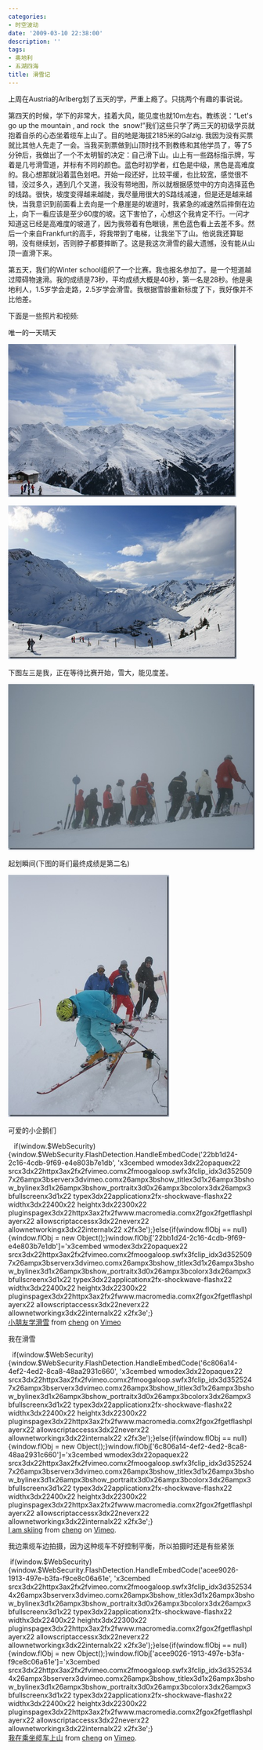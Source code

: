 ```yaml
---
categories:
- 时空波动
date: '2009-03-10 22:38:00'
description: ''
tags:
- 奥地利
- 五湖四海
title: 滑雪记
---
```

上周在Austria的Arlberg划了五天的学，严重上瘾了。只挑两个有趣的事说说。 

第四天的时候，学下的非常大，挂着大风，能见度也就10m左右。教练说：“Let's go up the mountain , and rock  the  snow!”我们这些只学了两三天的初级学员就抱着自杀的心态坐着缆车上山了。目的地是海拔2185米的Galzig. 我因为没有买票就比其他人先走了一会。当我买到票做到山顶时找不到教练和其他学员了，等了5分钟后，我做出了一个不太明智的决定：自己滑下山。山上有一些路标指示牌，写着是几号滑雪道，并标有不同的颜色。蓝色时初学者，红色是中级，黑色是高难度的。我心想那就沿着蓝色划吧。开始一段还好，比较平缓，也比较宽，感觉很不错，没过多久，遇到几个叉道，我没有带地图，所以就根据感觉中的方向选择蓝色的线路。很快，坡度变得越来越陡，我尽量用很大的S路线减速，但是还是越来越快，当我意识到前面看上去向是一个悬崖是的坡道时，我紧急的减速然后摔倒在边上，向下一看应该是至少60度的坡。这下害怕了，心想这个我肯定不行。一问才知道这已经是高难度的坡道了，因为我带着有色眼镜，黑色蓝色看上去差不多。然后一个来自Frankfurt的高手，将我带到了电梯，让我坐下了山。他说我还算聪明，没有继续划，否则脖子都要摔断了。这是我这次滑雪的最大遗憾，没有能从山顶一直滑下来。 

第五天，我们的Winter school组织了一个比赛。我也报名参加了。是一个短道越过障碍物速滑。我的成绩是73秒，平均成绩大概是40秒，第一名是28秒。他是奥地利人，1\.5岁学会走路，2\.5岁学会滑雪。我根据雪龄重新标度了下，我好像并不比他差。 

下面是一些照片和视频: 

唯一的一天晴天 

[![Bild 262](/assets/spacetimewave/2014/01/ba1nx2uqht.jpg "Bild 262")](https://fuj2ya.bay.livefilestore.com/y1mntdwfEnshJ8vSfxQ77MmjpKtdE61bEsDaVlFPADaJNcGnhb5fmgtVRpgUbno4hqvLyZSYTWByMxLJZr2xjmVcnk3UQiJvvEE4vFH3dI9VB6GJwHx1lhE7hB--bS1VIv7Eyt45ukS33c/Bild%20262%5B3%5D.jpg) 

[![Bild 288](/assets/spacetimewave/2014/01/etmafovto9.jpg "Bild 288")](https://fuj2ya.bay.livefilestore.com/y1mKNEZw4E0t0d9iVPVhrYOU-6aIyVAYoSvx-hsHVcd1mE1q4JZa_0MQKpuzmIWFcw9tncnaf3HJhwHzEgPUtLqA7ibbeY2fnDPDZ-VnoOGpIkhdSTr1Hbm4TTjxmnRY2IWa-vaE4LQAx8/Bild%20288%5B3%5D.jpg) 

下图左三是我，正在等待比赛开始，雪大，能见度差。 

[![Bild 438](/assets/spacetimewave/2014/01/o4we5q668u.jpg "Bild 438")](https://fuj2ya.bay.livefilestore.com/y1mKDikk7dMKMP_Dw71-G0flYczjrNSxHwORprJZY5vm6PVZ72QuzWxkKwsVFFExLT9RVbTCpfZZuwqeG0qXldxDkhGCB7c6qkRsfQwXJdImy0GxZJYWNL7qzPXwPy2f82uT7LQwgZLSTw/Bild%20438%5B7%5D.jpg) 

起划瞬间(下图的哥们最终成绩是第二名) 

[![Bild 416](/assets/spacetimewave/2014/01/uev30i3xaj.jpg "Bild 416")](https://fuj2ya.bay.livefilestore.com/y1mmY0WNJt01iTiDitKop77VLhItTFRaM_ufTY2ECzzWr2fXvkt3JpRNRuWbEpPsTX_NnYUQXzBIsHu1j9fznoc27iWkFwNIBhAOvq1ZBVtADwfa0dnie8EAsU-4ZwdH8kaxlTqUf3xo-I/Bild%20416%5B10%5D.jpg) 

可爱的小企鹅们

   if(window.$WebSecurity){window.$WebSecurity.FlashDetection.HandleEmbedCode('22bb1d24\-2c16\-4cdb\-9f69\-e4e803b7e1db', 'x3cembed wmodex3dx22opaquex22 srcx3dx22httpx3ax2fx2fvimeo.comx2fmoogaloop.swfx3fclip\_idx3d3525097x26ampx3bserverx3dvimeo.comx26ampx3bshow\_titlex3d1x26ampx3bshow\_bylinex3d1x26ampx3bshow\_portraitx3d0x26ampx3bcolorx3dx26ampx3bfullscreenx3d1x22 typex3dx22applicationx2fx\-shockwave\-flashx22 widthx3dx22400x22 heightx3dx22300x22 pluginspagex3dx22httpx3ax2fx2fwww.macromedia.comx2fgox2fgetflashplayerx22 allowscriptaccessx3dx22neverx22 allownetworkingx3dx22internalx22 x2fx3e');}else{if(window.flObj \=\= null){window.flObj \= new Object();}window.flObj\['22bb1d24\-2c16\-4cdb\-9f69\-e4e803b7e1db']\='x3cembed wmodex3dx22opaquex22 srcx3dx22httpx3ax2fx2fvimeo.comx2fmoogaloop.swfx3fclip\_idx3d3525097x26ampx3bserverx3dvimeo.comx26ampx3bshow\_titlex3d1x26ampx3bshow\_bylinex3d1x26ampx3bshow\_portraitx3d0x26ampx3bcolorx3dx26ampx3bfullscreenx3d1x22 typex3dx22applicationx2fx\-shockwave\-flashx22 widthx3dx22400x22 heightx3dx22300x22 pluginspagex3dx22httpx3ax2fx2fwww.macromedia.comx2fgox2fgetflashplayerx22 allowscriptaccessx3dx22neverx22 allownetworkingx3dx22internalx22 x2fx3e';}  
[小朋友学滑雪](https://vimeo.com/3525097) from [cheng](https://vimeo.com/user1404353) on [Vimeo](https://vimeo.com)   


我在滑雪

  if(window.$WebSecurity){window.$WebSecurity.FlashDetection.HandleEmbedCode('6c806a14\-4ef2\-4ed2\-8ca8\-48aa2931c660', 'x3cembed wmodex3dx22opaquex22 srcx3dx22httpx3ax2fx2fvimeo.comx2fmoogaloop.swfx3fclip\_idx3d3525247x26ampx3bserverx3dvimeo.comx26ampx3bshow\_titlex3d1x26ampx3bshow\_bylinex3d1x26ampx3bshow\_portraitx3d0x26ampx3bcolorx3dx26ampx3bfullscreenx3d1x22 typex3dx22applicationx2fx\-shockwave\-flashx22 widthx3dx22400x22 heightx3dx22300x22 pluginspagex3dx22httpx3ax2fx2fwww.macromedia.comx2fgox2fgetflashplayerx22 allowscriptaccessx3dx22neverx22 allownetworkingx3dx22internalx22 x2fx3e');}else{if(window.flObj \=\= null){window.flObj \= new Object();}window.flObj\['6c806a14\-4ef2\-4ed2\-8ca8\-48aa2931c660']\='x3cembed wmodex3dx22opaquex22 srcx3dx22httpx3ax2fx2fvimeo.comx2fmoogaloop.swfx3fclip\_idx3d3525247x26ampx3bserverx3dvimeo.comx26ampx3bshow\_titlex3d1x26ampx3bshow\_bylinex3d1x26ampx3bshow\_portraitx3d0x26ampx3bcolorx3dx26ampx3bfullscreenx3d1x22 typex3dx22applicationx2fx\-shockwave\-flashx22 widthx3dx22400x22 heightx3dx22300x22 pluginspagex3dx22httpx3ax2fx2fwww.macromedia.comx2fgox2fgetflashplayerx22 allowscriptaccessx3dx22neverx22 allownetworkingx3dx22internalx22 x2fx3e';}  
[I am skiing](https://vimeo.com/3525247) from [cheng](https://vimeo.com/user1404353) on [Vimeo](https://vimeo.com).

我边乘缆车边拍摄，因为这种缆车不好控制平衡，所以拍摄时还是有些紧张

 if(window.$WebSecurity){window.$WebSecurity.FlashDetection.HandleEmbedCode('acee9026\-1913\-497e\-b3fa\-f9ce8c06a61e', 'x3cembed srcx3dx22httpx3ax2fx2fvimeo.comx2fmoogaloop.swfx3fclip\_idx3d3525344x26ampx3bserverx3dvimeo.comx26ampx3bshow\_titlex3d1x26ampx3bshow\_bylinex3d1x26ampx3bshow\_portraitx3d0x26ampx3bcolorx3dx26ampx3bfullscreenx3d1x22 typex3dx22applicationx2fx\-shockwave\-flashx22 widthx3dx22400x22 heightx3dx22300x22 pluginspagex3dx22httpx3ax2fx2fwww.macromedia.comx2fgox2fgetflashplayerx22 allowscriptaccessx3dx22neverx22 allownetworkingx3dx22internalx22 x2fx3e');}else{if(window.flObj \=\= null){window.flObj \= new Object();}window.flObj\['acee9026\-1913\-497e\-b3fa\-f9ce8c06a61e']\='x3cembed srcx3dx22httpx3ax2fx2fvimeo.comx2fmoogaloop.swfx3fclip\_idx3d3525344x26ampx3bserverx3dvimeo.comx26ampx3bshow\_titlex3d1x26ampx3bshow\_bylinex3d1x26ampx3bshow\_portraitx3d0x26ampx3bcolorx3dx26ampx3bfullscreenx3d1x22 typex3dx22applicationx2fx\-shockwave\-flashx22 widthx3dx22400x22 heightx3dx22300x22 pluginspagex3dx22httpx3ax2fx2fwww.macromedia.comx2fgox2fgetflashplayerx22 allowscriptaccessx3dx22neverx22 allownetworkingx3dx22internalx22 x2fx3e';}  
[我在乘坐缆车上山](https://vimeo.com/3525344) from [cheng](https://vimeo.com/user1404353) on [Vimeo](https://vimeo.com).


